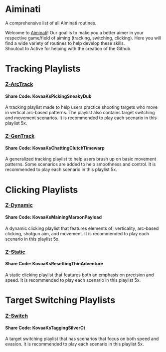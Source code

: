 # Aiminati
A comprehensive list of all Aiminati routines.

Welcome to [Aiminati](https://twitter.com/aiminati)! Our goal is to make you a better aimer in your respective game/field of aiming (tracking, switching, clicking). Here you will find a wide variety of routines to help develop these skills.  
Shoutout to Active for helping with the creation of the Github.

# Tracking Playlists

### [Z-ArcTrack](https://github.com/Zwahe/z-playlists/blob/main/Z-ArcTrack.json)
#### Share Code: KovaaKsPickingSneakyDub
A tracking playlist made to help users practice shooting targets who move in vertical arc-based patterns. The playlist also contains target switching and movement scenarios. It is recommended to play each scenario in this playlist 5x.

### [Z-GenTrack](https://github.com/Zwahe/z-playlists/blob/main/Z-GenTrack.json)
#### Share Code: KovaaKsChattingClutchTimewarp
A generalized tracking playlist to help users brush up on basic movement patterns. Some scenarios are added to help smoothness and control. It is recommended to play each scenario in this playlist 5x.

# Clicking Playlists

### [Z-Dynamic](https://github.com/Zwahe/z-playlists/blob/main/Z-Dynamic.json)
#### Share Code: KovaaKsMainingMaroonPayload
A dynamic clicking playlist that features elements of; verticality, arc-based clicking, shotgun aim, and movement. It is recommended to play each scenario in this playlist 5x.

### [Z-Static](https://github.com/Zwahe/z-playlists/blob/main/Z-Static.json)
#### Share Code: KovaaKsResettingThinAdventure
A static clicking playlist that features both an emphasis on precision and speed. It is recommended to play each scenario in this playlist 5x.

# Target Switching Playlists

### [Z-Switch](https://github.com/Zwahe/z-playlists/blob/main/Z-Switch.json)
#### Share Code: KovaaKsTaggingSilverCt
A target switching playlist that has scenarios that focus on both speed and evasion. It is recommended to play each scenario in this playlist 5x.
